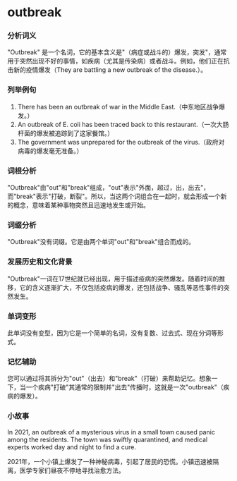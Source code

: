 # outbreak

### 分析词义

  

"Outbreak" 是一个名词，它的基本含义是"（病症或战斗的）爆发，突发"，通常用于突然出现不好的事情，如疾病（尤其是传染病）或者战斗。例如，他们正在抗击新的疫情爆发（They are battling a new outbreak of the disease.）。

  

### 列举例句

  

1.  There has been an outbreak of war in the Middle East.（中东地区战争爆发。）
2.  An outbreak of E. coli has been traced back to this restaurant.（一次大肠杆菌的爆发被追踪到了这家餐馆。）
3.  The government was unprepared for the outbreak of the virus.（政府对病毒的爆发毫无准备。）

  

### 词根分析

  

"Outbreak"由"out"和"break"组成，"out"表示"外面，超过，出，出去"，而"break"表示"打破，断裂"。所以，当这两个词组合在一起时，就会形成一个新的概念，意味着某种事物突然且迅速地发生或开始。

  

### 词缀分析

  

"Outbreak"没有词缀。它是由两个单词"out"和"break"组合而成的。

  

### 发展历史和文化背景

  

"Outbreak"一词在17世纪就已经出现，用于描述疫病的突然爆发。随着时间的推移，它的含义逐渐扩大，不仅包括疫病的爆发，还包括战争、骚乱等恶性事件的突然发生。

  

### 单词变形

  

此单词没有变型，因为它是一个简单的名词，没有复数、过去式、现在分词等形式。

  

### 记忆辅助

  

您可以通过将其拆分为"out"（出去）和"break"（打破）来帮助记忆。想象一下，当一个疾病"打破"其通常的限制并"出去"传播时，这就是一次"outbreak"（疾病的爆发）。

  

### 小故事

  

In 2021, an outbreak of a mysterious virus in a small town caused panic among the residents. The town was swiftly quarantined, and medical experts worked day and night to find a cure.

  

2021年，一个小镇上爆发了一种神秘病毒，引起了居民的恐慌。小镇迅速被隔离，医学专家们昼夜不停地寻找治愈方法。

